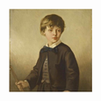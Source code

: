<img src="https://github.com/juemu65/H5-CSS-Js/blob/master/My/img/three.jpeg " alt="GitHub" title="GitHub,Social Coding" width="30%" height="30%" />






